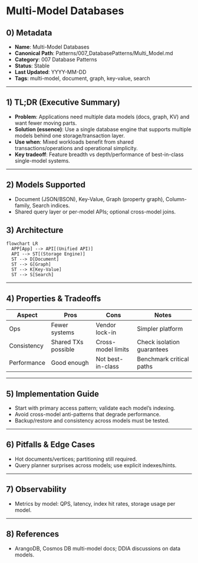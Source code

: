 # Multi-Model Databases

## 0) Metadata
- **Name**: Multi-Model Databases
- **Canonical Path**: Patterns/007_DatabasePatterns/Multi_Model.md
- **Category**: 007 Database Patterns
- **Status**: Stable
- **Last Updated**: YYYY-MM-DD
- **Tags**: multi-model, document, graph, key-value, search

---

## 1) TL;DR (Executive Summary)
- **Problem**: Applications need multiple data models (docs, graph, KV) and want fewer moving parts.
- **Solution (essence)**: Use a single database engine that supports multiple models behind one storage/transaction layer.
- **Use when**: Mixed workloads benefit from shared transactions/operations and operational simplicity.
- **Key tradeoff**: Feature breadth vs depth/performance of best-in-class single-model systems.

---

## 2) Models Supported
- Document (JSON/BSON), Key-Value, Graph (property graph), Column-family, Search indices.
- Shared query layer or per-model APIs; optional cross-model joins.

## 3) Architecture
```mermaid
flowchart LR
  APP[App] --> API[(Unified API)]
  API --> ST[(Storage Engine)]
  ST --> D[Document]
  ST --> G[Graph]
  ST --> K[Key-Value]
  ST --> S[Search]
```

---

## 4) Properties & Tradeoffs
| Aspect | Pros | Cons | Notes |
|---|---|---|---|
| Ops | Fewer systems | Vendor lock-in | Simpler platform |
| Consistency | Shared TXs possible | Cross-model limits | Check isolation guarantees |
| Performance | Good enough | Not best-in-class | Benchmark critical paths |

---

## 5) Implementation Guide
- Start with primary access pattern; validate each model’s indexing.
- Avoid cross-model anti-patterns that degrade performance.
- Backup/restore and consistency across models must be tested.

---

## 6) Pitfalls & Edge Cases
- Hot documents/vertices; partitioning still required.
- Query planner surprises across models; use explicit indexes/hints.

---

## 7) Observability
- Metrics by model: QPS, latency, index hit rates, storage usage per model.

---

## 8) References
- ArangoDB, Cosmos DB multi-model docs; DDIA discussions on data models.
